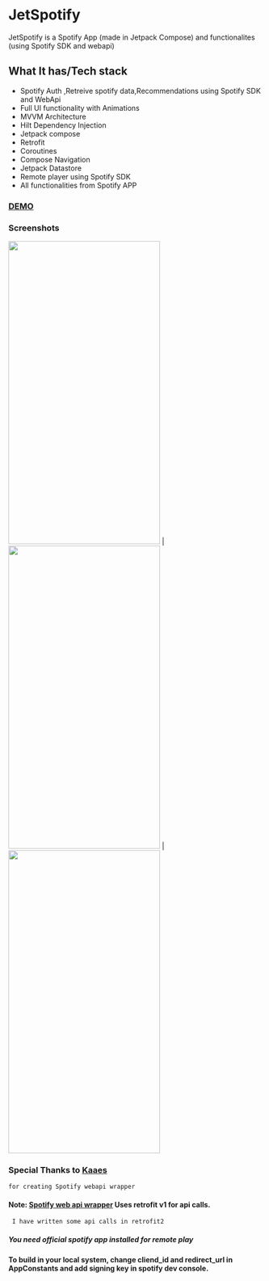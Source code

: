 # JetSpotify
JetSpotify is a Spotify App (made in Jetpack Compose) and functionalites (using Spotify SDK and webapi)


## What It has/Tech stack
* Spotify Auth ,Retreive spotify data,Recommendations using Spotify SDK and WebApi
* Full UI functionality with Animations
* MVVM Architecture
* Hilt Dependency Injection
* Jetpack compose
* Retrofit
* Coroutines
* Compose Navigation
* Jetpack Datastore
* Remote player using Spotify SDK
* All functionalities from Spotify APP


### [DEMO](https://drive.google.com/file/d/1i2H3RXwlgeDhb52lWR-HHWy6PcmXxSIT/view?usp=drivesdk)

### Screenshots
<img src="https://user-images.githubusercontent.com/30768018/125823133-a6f6f3b9-99cc-4d32-8d5e-100d033c9488.png" height="600px" width="300dp"/> | <img src="https://user-images.githubusercontent.com/30768018/125823137-5c6d6a9c-328a-45f7-9f13-4ab24695f37f.png" height="600px" width="300dp"/> |  <img src="https://user-images.githubusercontent.com/30768018/125823150-c206d970-2f41-41ba-9d6f-1e26f2202f0c.png" height="600px" width="300dp"/> 

   

### Special Thanks to [Kaaes](https://github.com/kaaes/spotify-web-api-android) 
    for creating Spotify webapi wrapper
    
#### Note: [Spotify web api wrapper](https://github.com/kaaes/spotify-web-api-android) Uses retrofit v1 for api calls.
     I have written some api calls in retrofit2  

##### You need official spotify app installed for remote play

#### To build in your local system, change cliend_id and redirect_url in AppConstants and add signing key in spotify dev console.

